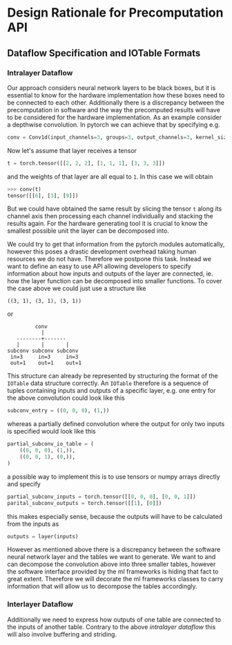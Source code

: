 # Design Rationale for Precomputation API

## Dataflow Specification and IOTable Formats

### Intralayer Dataflow
Our approach considers neural network layers to be black boxes, but it is essential to know for the hardware implementation how these boxes need to be connected to each other. Additionally there is a discrepancy between the precomputation in software and the way the precomputed results will have to be considered for the hardware implementation. As an example consider a depthwise convolution. In pytorch we can achieve that by specifying e.g.
```python
conv = Conv1d(input_channels=3, groups=3, output_channels=3, kernel_size=3)
```
Now let's assume that layer receives a tensor
```python
t = torch.tensor([[2, 2, 2], [1, 1, 1], [3, 3, 3]])
```
and the weights of that layer are all equal to `1`. In this case we will obtain
```python
>>> conv(t)
tensor([[6], [3], [9]])
```
But we could have obtained the same result by slicing the tensor `t` along its channel axis then processing each channel individually and stacking the results again. For the hardware generating tool it is crucial to know the smallest possible unit the layer can be decomposed into.

We could try to get that information from the pytorch modules automatically, however this poses a drastic development overhead taking human resources we do not have. Therefore we postpone this task. Instead we want to define an easy to use API allowing developers to specify information about how inputs and outputs of the layer are connected, ie. how the layer function can be decomposed into smaller functions.
To cover the case above we could just use a structure like
```
((3, 1), (3, 1), (3, 1))
```
or
```
         conv
           |
   --------+-------
   |       |       |
subconv subconv subconv
 in=3     in=3     in=3
 out=1    out=1    out=1
```

This structure can already be represented by structuring the format of the `IOTable` data structure correctly.
An `IOTable` therefore is a sequence of tuples containing inputs and outputs of a specific layer, e.g. one entry for the above convolution could look like this
```python
subconv_entry = ((0, 0, 0), (1,))
```
whereas a partially defined convolution where the output for only two inputs is specified would look like this
```python
partial_subconv_io_table = (
    ((0, 0, 0), (1,)),
    ((0, 0, 1), (0,)),
)
```
a possible way to implement this is to use tensors or numpy arrays directly and specify
```python
partial_subconv_inputs = torch.tensor([[0, 0, 0], [0, 0, 1]])
parital_subconv_outputs = torch.tensor([[1], [0]])
```
this makes especially sense, because the outputs will have to be calculated from the inputs as
```python
outputs = layer(inputs)
```
However as mentioned above there is a discrepancy between the software neural network layer and the tables we want to generate. We want to and can decompose the convolution above into three smaller tables, however the software interface provided by the ml frameworks is hiding that fact to great extent. Therefore we will decorate the ml frameworks classes to carry information that will allow us to decompose the tables accordingly.

### Interlayer Dataflow

Additionally we need to express how outputs of one table are connected to the inputs of another table. Contrary to the above *intralayer dataflow* this will also involve buffering and striding.